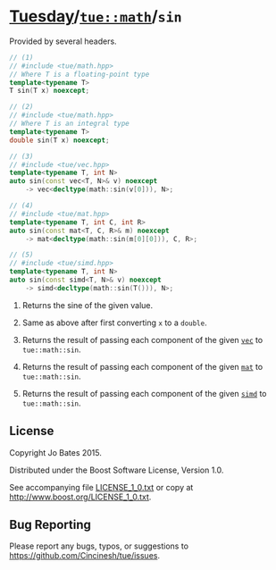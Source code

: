 [Tuesday](../../../README.md)/[`tue::math`](../../namespaces/tue/math.md)/`sin`
===============================================================================
Provided by several headers.

```c++
// (1)
// #include <tue/math.hpp>
// Where T is a floating-point type
template<typename T>
T sin(T x) noexcept;

// (2)
// #include <tue/math.hpp>
// Where T is an integral type
template<typename T>
double sin(T x) noexcept;

// (3)
// #include <tue/vec.hpp>
template<typename T, int N>
auto sin(const vec<T, N>& v) noexcept
    -> vec<decltype(math::sin(v[0])), N>;

// (4)
// #include <tue/mat.hpp>
template<typename T, int C, int R>
auto sin(const mat<T, C, R>& m) noexcept
    -> mat<decltype(math::sin(m[0][0])), C, R>;

// (5)
// #include <tue/simd.hpp>
template<typename T, int N>
auto sin(const simd<T, N>& v) noexcept
    -> simd<decltype(math::sin(T())), N>;
```

1. Returns the sine of the given value.

2. Same as above after first converting `x` to a `double`.

3. Returns the result of passing each component of the given
   [`vec`](../../headers/vec.md) to `tue::math::sin`.

4. Returns the result of passing each component of the given
   [`mat`](../../headers/mat.md) to `tue::math::sin`.

5. Returns the result of passing each component of the given
   [`simd`](../../headers/simd.md) to `tue::math::sin`.

License
-------
Copyright Jo Bates 2015.

Distributed under the Boost Software License, Version 1.0.

See accompanying file [LICENSE_1_0.txt](../../../LICENSE_1_0.txt) or copy at
http://www.boost.org/LICENSE_1_0.txt.

Bug Reporting
-------------
Please report any bugs, typos, or suggestions to
https://github.com/Cincinesh/tue/issues.
